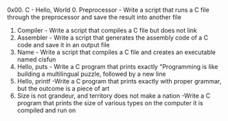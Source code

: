 0x00. C - Hello, World
0. Preprocessor - Write a script that runs a C file through the preprocessor and save the result into another file
1. Compiler     - Write a script that compiles a C file but does not link 
2. Assembler    - Write a script that generates the assembly code of a C code and save it in an output file 
3. Name         - Write a script that compiles a C file and creates an executable named cisfun
4. Hello, puts  - Write a C program that prints exactly "Programming is like building a multilingual puzzle, followed by a new line
5. Hello, printf -Write a C program that prints exactly with proper grammar, but the outcome is a piece of art
6. Size is not grandeur, and territory does not make a nation -Write a C program that prints the size of various types on the computer it is compiled and run on
